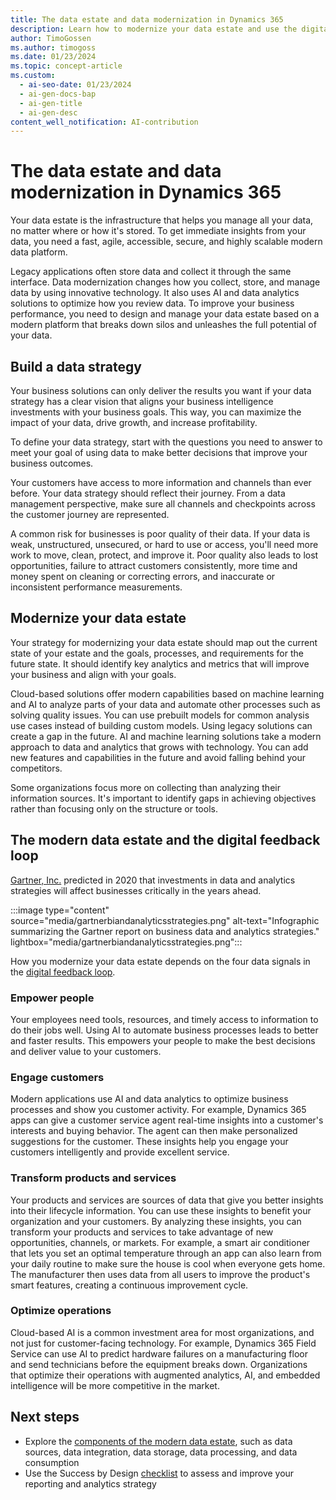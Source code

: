 ```yaml
---
title: The data estate and data modernization in Dynamics 365
description: Learn how to modernize your data estate and use the digital feedback loop to improve your reporting and analytics in Dynamics 365.
author: TimoGossen
ms.author: timogoss
ms.date: 01/23/2024
ms.topic: concept-article
ms.custom:
  - ai-seo-date: 01/23/2024
  - ai-gen-docs-bap
  - ai-gen-title
  - ai-gen-desc
content_well_notification: AI-contribution
---
```


# The data estate and data modernization in Dynamics 365

Your data estate is the infrastructure that helps you manage all your data, no matter where or how it's stored. To get immediate insights from your data, you need a fast, agile, accessible, secure, and highly scalable modern data platform.

Legacy applications often store data and collect it through the same interface. Data modernization changes how you collect, store, and manage data by using innovative technology. It also uses AI and data analytics solutions to optimize how you review data. To improve your business performance, you need to design and manage your data estate based on a modern platform that breaks down silos and unleashes the full potential of your data.

## Build a data strategy

Your business solutions can only deliver the results you want if your data strategy has a clear vision that aligns your business intelligence investments with your business goals. This way, you can maximize the impact of your data, drive growth, and increase profitability.

To define your data strategy, start with the questions you need to answer to meet your goal of using data to make better decisions that improve your business outcomes.

Your customers have access to more information and channels than ever before. Your data strategy should reflect their journey. From a data management perspective, make sure all channels and checkpoints across the customer journey are represented.

A common risk for businesses is poor quality of their data. If your data is weak, unstructured, unsecured, or hard to use or access, you'll need more work to move, clean, protect, and improve it. Poor quality also leads to lost opportunities, failure to attract customers consistently, more time and money spent on cleaning or correcting errors, and inaccurate or inconsistent performance measurements.

## Modernize your data estate

Your strategy for modernizing your data estate should map out the current state of your estate and the goals, processes, and requirements for the future state. It should identify key analytics and metrics that will improve your business and align with your goals.

Cloud-based solutions offer modern capabilities based on machine learning and AI to analyze parts of your data and automate other processes such as solving quality issues. You can use prebuilt models for common analysis use cases instead of building custom models. Using legacy solutions can create a gap in the future. AI and machine learning solutions take a modern approach to data and analytics that grows with technology. You can add new features and capabilities in the future and avoid falling behind your competitors.

Some organizations focus more on collecting than analyzing their information sources. It's important to identify gaps in achieving objectives rather than focusing only on the structure or tools.

## The modern data estate and the digital feedback loop

[Gartner, Inc.](https://www.gartner.com/en/documents/3976035/predicts-2020-data-and-analytics-strategies-invest-influ) predicted in 2020 that investments in data and analytics strategies will affect businesses critically in the years ahead.

:::image type="content" source="media/gartnerbiandanalyticsstrategies.png" alt-text="Infographic summarizing the Gartner report on business data and analytics strategies." lightbox="media/gartnerbiandanalyticsstrategies.png":::

How you modernize your data estate depends on the four data signals in the [digital feedback loop](business-intelligence-reporting-analytics-overview.md#break-the-silos-and-use-the-digital-feedback-loop).

### Empower people

Your employees need tools, resources, and timely access to information to do their jobs well. Using AI to automate business processes leads to better and faster results. This empowers your people to make the best decisions and deliver value to your customers.

### Engage customers

Modern applications use AI and data analytics to optimize business processes and show you customer activity. For example, Dynamics 365 apps can give a customer service agent real-time insights into a customer's interests and buying behavior. The agent can then make personalized suggestions for the customer. These insights help you engage your customers intelligently and provide excellent service.

### Transform products and services

Your products and services are sources of data that give you better insights into their lifecycle information. You can use these insights to benefit your organization and your customers. By analyzing these insights, you can transform your products and services to take advantage of new opportunities, channels, or markets. For example, a smart air conditioner that lets you set an optimal temperature through an app can also learn from your daily routine to make sure the house is cool when everyone gets home. The manufacturer then uses data from all users to improve the product's smart features, creating a continuous improvement cycle.

### Optimize operations

Cloud-based AI is a common investment area for most organizations, and not just for customer-facing technology. For example, Dynamics 365 Field Service can use AI to predict hardware failures on a manufacturing floor and send technicians before the equipment breaks down. Organizations that optimize their operations with augmented analytics, AI, and embedded intelligence will be more competitive in the market.

## Next steps

- Explore the [components of the modern data estate](business-intelligence-reporting-analytics-data-estate-components.md), such as data sources, data integration, data storage, data processing, and data consumption
- Use the Success by Design [checklist](business-intelligence-reporting-analytics-checklist.md) to assess and improve your reporting and analytics strategy
